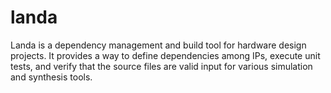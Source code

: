 # landa

Landa is a dependency management and build tool for hardware design projects. It provides a way to define dependencies among IPs, execute unit tests, and verify that the source files are valid input for various simulation and synthesis tools.
